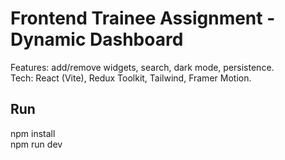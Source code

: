 # Frontend Trainee Assignment - Dynamic Dashboard
Features: add/remove widgets, search, dark mode, persistence.  
Tech: React (Vite), Redux Toolkit, Tailwind, Framer Motion.  
## Run
npm install  
npm run dev